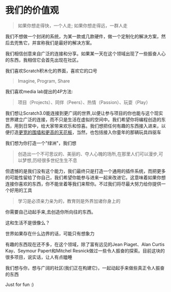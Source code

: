 # 我们的价值观

>  如果你想走得快，一个人走; 如果你想走得远，一群人走

我们不想做一个封闭的系统，为某一款或几款硬件，做一个定制化的解决方案，然后去兜售它，并宣称我们是最好的解决方案。

我们相信创意来自广泛的连接和分享。如果某一天在这个领域出现了一些振奋人心的东西，我相信它会首先出现在社区。

我们喜欢Scratch积木化的界面，喜欢它的口号

>  Imagine, Program, Share

我们喜欢media lab提出的4P方法:

>  项目（Projects）、同伴（Peers）、热情（Passion）、玩耍（Play）

我们想让Scratch3.0能连接到更广阔的世界,以便让参与项目的你也能与这个现实世界建立广泛的连接，而不只是生活在虚拟的空间中。我们希望你将编程创造的东西，用到日常中，给大家带来欢乐和惊喜。我们想把任何有趣的东西接入进来，以便打造[更宽的围墙和更高的天花板](https://blog.just4fun.site/scratch.html)，当然，也包括接入你童年的那辆玩具四驱车

我们想为你打造一个"绿洲"，我们想

>  创造出一个不可思议的、美丽的、夺人心魄的场所,在那里人们可以漫步,可以梦想,历经很多世纪生生不息

但遗憾的是我们没有这个能力，我们最终只是打造一个通用的插件系统，而把更多的可能性留给了你自己，我们希望你能参与进来一起来改进它。这意味着如果你想连接你喜欢的东西，你不能坐着等我们来帮你。不过我们将尽最大努力给你提供一个好用的工具

>  学习是必须亲力亲为的，教育则是外界加诸你身上的

你需要自己动起手来,去创造你所向往的东西。

这和生活不是很像么？

世界如果存在什么边界的话，可能只有想象力

有趣的东西现在还不多，在这个领域，除了富有远见的Jean Piaget、Alan Curtis Kay、Seymour Papert和Mitchel Resnick做过一些令人振奋的探索。目前这块的很多项目，说实话，让人有点瞌睡

我们想与你，想与广阔的社区(我们正在构建它)，一起动起手来做些真正令人振奋的东西

Just for fun :)
